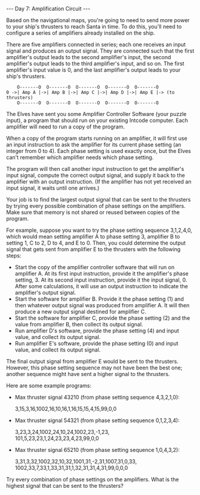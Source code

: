 --- Day 7: Amplification Circuit ---

Based on the navigational maps, you're going to need to send more power to your ship's thrusters to reach Santa in time. 
To do this, you'll need to configure a series of amplifiers already installed on the ship.

There are five amplifiers connected in series; each one receives an input signal and produces an output signal. 
They are connected such that the first amplifier's output leads to the second amplifier's input, the second amplifier's 
output leads to the third amplifier's input, and so on. The first amplifier's input value is 0, and the last amplifier's 
output leads to your ship's thrusters.

        O-------O  O-------O  O-------O  O-------O  O-------O
    0 ->| Amp A |->| Amp B |->| Amp C |->| Amp D |->| Amp E |-> (to thrusters)
        O-------O  O-------O  O-------O  O-------O  O-------O

The Elves have sent you some Amplifier Controller Software (your puzzle input), a program that should run 
on your existing Intcode computer. Each amplifier will need to run a copy of the program.

When a copy of the program starts running on an amplifier, it will first use an input instruction to ask 
the amplifier for its current phase setting (an integer from 0 to 4). Each phase setting is used exactly once, 
but the Elves can't remember which amplifier needs which phase setting.

The program will then call another input instruction to get the amplifier's input signal, compute the correct 
output signal, and supply it back to the amplifier with an output instruction. (If the amplifier has not yet 
received an input signal, it waits until one arrives.)

Your job is to find the largest output signal that can be sent to the thrusters by trying every possible combination 
of phase settings on the amplifiers. Make sure that memory is not shared or reused between copies of the program.

For example, suppose you want to try the phase setting sequence 3,1,2,4,0, which would mean setting amplifier A to 
phase setting 3, amplifier B to setting 1, C to 2, D to 4, and E to 0. Then, you could determine the output signal 
that gets sent from amplifier E to the thrusters with the following steps:

  - Start the copy of the amplifier controller software that will run on amplifier A. At its first input instruction, 
    provide it the amplifier's phase setting, 3. At its second input instruction, provide it the input signal, 0. 
    After some calculations, it will use an output instruction to indicate the amplifier's output signal.
  - Start the software for amplifier B. Provide it the phase setting (1) and then whatever output signal was produced 
    from amplifier A. It will then produce a new output signal destined for amplifier C.
  - Start the software for amplifier C, provide the phase setting (2) and the value from amplifier B, then collect 
    its output signal.
  - Run amplifier D's software, provide the phase setting (4) and input value, and collect its output signal.
  - Run amplifier E's software, provide the phase setting (0) and input value, and collect its output signal.

The final output signal from amplifier E would be sent to the thrusters. However, this phase setting sequence may 
not have been the best one; another sequence might have sent a higher signal to the thrusters.

Here are some example programs:

  - Max thruster signal 43210 (from phase setting sequence 4,3,2,1,0):

    3,15,3,16,1002,16,10,16,1,16,15,15,4,15,99,0,0

  - Max thruster signal 54321 (from phase setting sequence 0,1,2,3,4):

    3,23,3,24,1002,24,10,24,1002,23,-1,23,
    101,5,23,23,1,24,23,23,4,23,99,0,0

  - Max thruster signal 65210 (from phase setting sequence 1,0,4,3,2):

    3,31,3,32,1002,32,10,32,1001,31,-2,31,1007,31,0,33,
    1002,33,7,33,1,33,31,31,1,32,31,31,4,31,99,0,0,0

Try every combination of phase settings on the amplifiers. What is the highest signal that can be sent to the thrusters?
